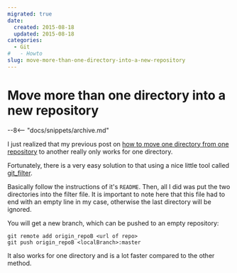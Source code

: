 ```yaml
---
migrated: true
date:
  created: 2015-08-18
  updated: 2015-08-18
categories:
  - Git
#   - Howto
slug: move-more-than-one-directory-into-a-new-repository
---
```


# Move more than one directory into a new repository

--8<-- "docs/snippets/archive.md"

I just realized that my previous post on [how to move one directory from one repository](move-directory-from-one-repository-to-another-preserving-history.md) to another really only works for one directory.

Fortunately, there is a very easy solution to that using a nice little tool called [git_filter](https://github.com/slobobaby/git_filter).

Basically follow the instructions of it's `README`.
Then, all I did was put the two directories into the filter file.
It is important to note here that this file had to end with an empty line in my case, otherwise the last directory will be ignored.

You will get a new branch, which can be pushed to an empty repository:

```shell
git remote add origin_repoB <url of repo>
git push origin_repoB <localBranch>:master
```

It also works for one directory and is a lot faster compared to the other method.
